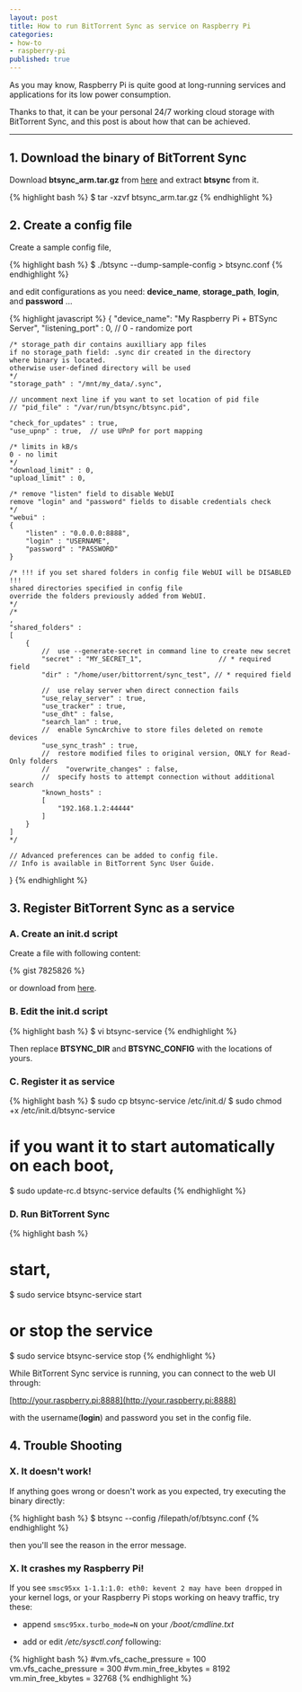 ```yaml
---
layout: post
title: How to run BitTorrent Sync as service on Raspberry Pi
categories:
- how-to
- raspberry-pi
published: true
---
```


As you may know, Raspberry Pi is quite good at long-running services and applications for its low power consumption.

Thanks to that, it can be your personal 24/7 working cloud storage with BitTorrent Sync, and this post is about how that can be achieved.

----

## 1. Download the binary of BitTorrent Sync

Download **btsync_arm.tar.gz** from [here](http://www.bittorrent.com/sync/downloads/complete/os/arm) and extract **btsync** from it.

{% highlight bash %}
$ tar -xzvf btsync_arm.tar.gz
{% endhighlight %}

## 2. Create a config file

Create a sample config file,

{% highlight bash %}
$ ./btsync --dump-sample-config > btsync.conf
{% endhighlight %}

and edit configurations as you need: **device\_name**, **storage\_path**, **login**, and **password** ...

{% highlight javascript %}
{
	"device_name": "My Raspberry Pi + BTSync Server",
	"listening_port" : 0,	// 0 - randomize port

	/* storage_path dir contains auxilliary app files
	if no storage_path field: .sync dir created in the directory
	where binary is located.
	otherwise user-defined directory will be used
	*/
	"storage_path" : "/mnt/my_data/.sync",

	// uncomment next line if you want to set location of pid file
	// "pid_file" : "/var/run/btsync/btsync.pid",

	"check_for_updates" : true, 
	"use_upnp" : true,	// use UPnP for port mapping

	/* limits in kB/s
	0 - no limit
	*/
	"download_limit" : 0,                       
	"upload_limit" : 0, 

	/* remove "listen" field to disable WebUI
	remove "login" and "password" fields to disable credentials check
	*/
	"webui" :
	{
		"listen" : "0.0.0.0:8888",
		"login" : "USERNAME",
		"password" : "PASSWORD"
	}

	/* !!! if you set shared folders in config file WebUI will be DISABLED !!!
	shared directories specified in config file
	override the folders previously added from WebUI.
	*/
	/*
	,
	"shared_folders" :
	[
		{
			//  use --generate-secret in command line to create new secret
			"secret" : "MY_SECRET_1",                   // * required field
			"dir" : "/home/user/bittorrent/sync_test", // * required field

			//  use relay server when direct connection fails
			"use_relay_server" : true,
			"use_tracker" : true, 
			"use_dht" : false,
			"search_lan" : true,
			//  enable SyncArchive to store files deleted on remote devices
			"use_sync_trash" : true,
			//  restore modified files to original version, ONLY for Read-Only folders
			//    "overwrite_changes" : false, 
			//  specify hosts to attempt connection without additional search
			"known_hosts" :
			[
				"192.168.1.2:44444"
			]
		}
	]
	*/

	// Advanced preferences can be added to config file.
	// Info is available in BitTorrent Sync User Guide.
}
{% endhighlight %}

## 3. Register BitTorrent Sync as a service

### A. Create an init.d script

Create a file with following content:

{% gist 7825826 %}

or download from [here](https://gist.githubusercontent.com/meinside/7825826/raw/b68d29d4faefd1dd212565d4d92596684621b489/btsync-service).

### B. Edit the init.d script

{% highlight bash %}
$ vi btsync-service
{% endhighlight %}

Then replace **BTSYNC\_DIR** and **BTSYNC\_CONFIG** with the locations of yours.

### C. Register it as service

{% highlight bash %}
$ sudo cp btsync-service /etc/init.d/
$ sudo chmod +x /etc/init.d/btsync-service

# if you want it to start automatically on each boot,
$ sudo update-rc.d btsync-service defaults
{% endhighlight %}

### D. Run BitTorrent Sync

{% highlight bash %}
# start,
$ sudo service btsync-service start

# or stop the service
$ sudo service btsync-service stop
{% endhighlight %}

While BitTorrent Sync service is running, you can connect to the web UI through:

[http://your.raspberry.pi:8888](http://your.raspberry.pi:8888)

with the username(**login**) and password you set in the config file.


## 4. Trouble Shooting

### X. It doesn\'t work!

If anything goes wrong or doesn\'t work as you expected, try executing the binary directly:

{% highlight bash %}
$ btsync --config /filepath/of/btsync.conf
{% endhighlight %}

then you\'ll see the reason in the error message.

### X. It crashes my Raspberry Pi!

If you see `smsc95xx 1-1.1:1.0: eth0: kevent 2 may have been dropped` in your kernel logs, or your Raspberry Pi stops working on heavy traffic, try these:

* append `smsc95xx.turbo_mode=N` on your */boot/cmdline.txt*

* add or edit */etc/sysctl.conf* following:

{% highlight bash %}
#vm.vfs_cache_pressure = 100
vm.vfs_cache_pressure = 300
#vm.min_free_kbytes = 8192
vm.min_free_kbytes = 32768
{% endhighlight %}


